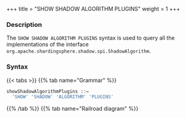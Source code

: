 +++
title = "SHOW SHADOW ALGORITHM PLUGINS"
weight = 1
+++

### Description

The `SHOW SHADOW ALGORITHM PLUGINS` syntax is used to query all the implementations of the interface `org.apache.shardingsphere.shadow.spi.ShadowAlgorithm`.

### Syntax

{{< tabs >}}
{{% tab name="Grammar" %}}
```sql
showShadowAlgorithmPlugins ::=
  'SHOW' 'SHADOW' 'ALGORITHM' 'PLUGINS'
```
{{% /tab %}}
{{% tab name="Railroad diagram" %}}
<iframe frameborder="0" name="diagram" id="diagram" width="100%" height="100%"></iframe>
{{% /tab %}}
{{< /tabs >}}

### Return Value Description

| Columns      | Description  |
|--------------|--------------|
| type         | type         |
| type_aliases | type aliases |
| description  | description  |

### Example

- Query all the implementations for `org.apache.shardingsphere.shadow.spi.ShadowAlgorithm` interface

```sql
SHOW SHADOW ALGORITHM PLUGINS
```

```sql
SHOW SHADOW ALGORITHM PLUGINS;
+-------------+--------------+-------------+
| type        | type_aliases | description |
+-------------+--------------+-------------+
| SQL_HINT    |              |             |
| REGEX_MATCH |              |             |
| VALUE_MATCH |              |             |
+-------------+--------------+-------------+
3 rows in set (0.37 sec)
```

### Reserved word

`SHOW`, `SHADOW`, `ALGORITHM`, `PLUGINS`

### Related links

- [Reserved word](/en/user-manual/shardingsphere-proxy/distsql/syntax/reserved-word/)
